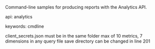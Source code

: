 Command-line samples for producing reports with the Analytics API.

api: analytics

keywords: cmdline

client_secrets.json must be in the same folder
max of 10 metrics, 7 dimensions in any query
file save directory can be changed in line 201
